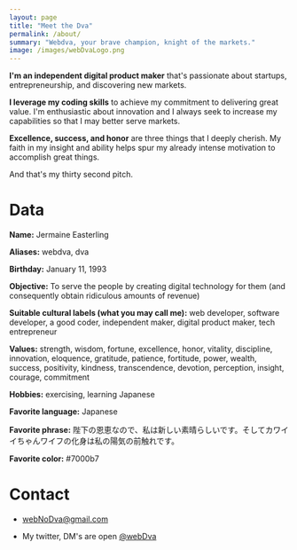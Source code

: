 ```yaml
---
layout: page
title: "Meet the Dva"
permalink: /about/
summary: "Webdva, your brave champion, knight of the markets."
image: /images/webDvaLogo.png
---
```


**I'm an independent digital product maker** that's passionate about startups, entrepreneurship, and discovering new markets.

**I leverage my coding skills** to achieve my commitment to delivering great value. I'm enthusiastic about innovation and I always seek to increase my capabilities so that I may better serve markets.

**Excellence, success, and honor** are three things that I deeply cherish. My faith in my insight and ability helps spur my already intense motivation to accomplish great things.

And that's my thirty second pitch.

# Data

**Name:** Jermaine Easterling

**Aliases:** webdva, dva

**Birthday:** January 11, 1993

**Objective:** To serve the people by creating digital technology for them (and consequently obtain ridiculous amounts of revenue)

**Suitable cultural labels (what you may call me):** web developer, software developer, a good coder, independent maker, digital product maker, tech entrepreneur

**Values:** strength, wisdom, fortune, excellence, honor, vitality, discipline, innovation, eloquence, gratitude, patience, fortitude, power, wealth, success, positivity, kindness, transcendence, devotion, perception, insight, courage, commitment

**Hobbies:** exercising, learning Japanese

**Favorite language:** Japanese

**Favorite phrase:** 陛下の恩恵なので、私は新しい素晴らしいです。そしてカワイイちゃんワイフの化身は私の陽気の前触れです。

**Favorite color:** #7000b7

# Contact

 * [webNoDva@gmail.com](mailto:webNoDva@gmail.com)

 * My twitter, DM's are open [@webDva](https://twitter.com/webDva)